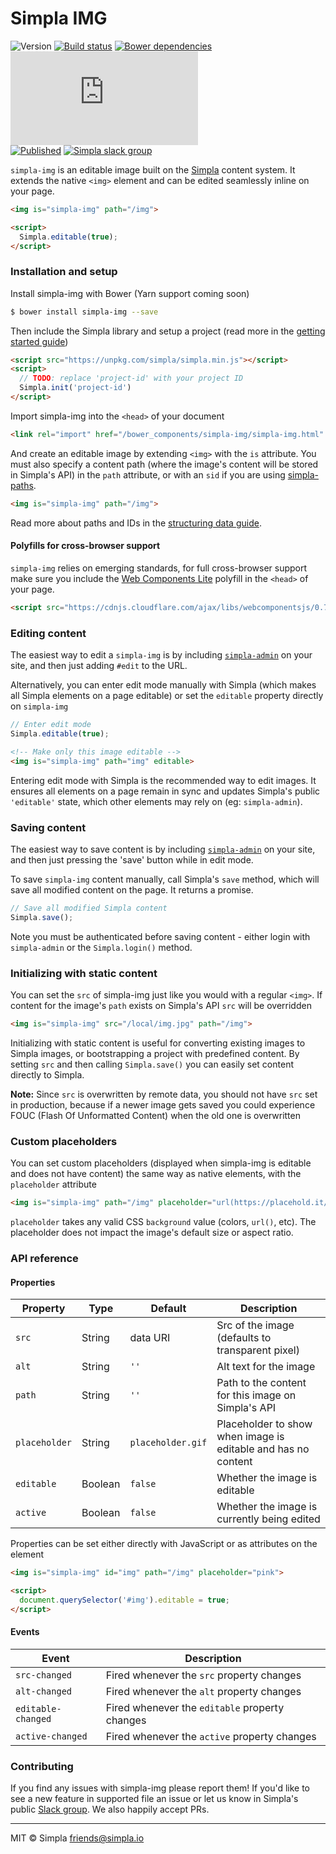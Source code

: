 # Simpla IMG
![Version][bower-badge] [![Build status][travis-badge]][travis-url] [![Bower dependencies][bowerdeps-badge]][bowerdeps-url] ![Size][size-badge] <br> 
[![Published][webcomponents-badge]][webcomponents-url] [![Simpla slack group][slack-badge]][slack-url]

`simpla-img` is an editable image built on the [Simpla](https://www.simpla.io) content system. It extends the native `<img>` element and can be edited seamlessly inline on your page.

<!---
```
<custom-element-demo>
  <template>
    <script src="../webcomponentsjs/webcomponents-lite.js"></script>
    <link rel="import" href="simpla-img.html">

    <script src="https://unpkg.com/simpla@2.0.0-preview/simpla.js"></script>
    <script>
      Simpla.init('local');
    </script>

    <style>
      img {
        max-width: 100%;
        max-height: 400px;
        margin-right: 5px;
      }
    </style>
    <next-code-block></next-code-block>
  </template>
</custom-element-demo>
```
-->
```html
<img is="simpla-img" path="/img">

<script>
  Simpla.editable(true);
</script>
```

### Installation and setup

Install simpla-img with Bower (Yarn support coming soon)

```sh
$ bower install simpla-img --save
```

Then include the Simpla library and setup a project (read more in the [getting started guide](https://www.simpla.io/docs/getting-started))

```html
<script src="https://unpkg.com/simpla/simpla.min.js"></script>
<script>
  // TODO: replace 'project-id' with your project ID
  Simpla.init('project-id')
</script>
```

Import simpla-img into the `<head>` of your document

```html
<link rel="import" href="/bower_components/simpla-img/simpla-img.html" async>
```

And create an editable image by extending `<img>` with the `is` attribute. You must also specify a content path (where the image's content will be stored in Simpla's API) in the `path` attribute, or with an `sid` if you are using [simpla-paths](https://github.com/SimplaElements/simpla-paths).

```html
<img is="simpla-img" path="/img">
```

Read more about paths and IDs in the [structuring data guide](https://www.simpla.io/docs/structuring-data).

#### Polyfills for cross-browser support

`simpla-img` relies on emerging standards, for full cross-browser support make sure you include the [Web Components Lite](https://github.com/webcomponents/webcomponentsjs) polyfill in the `<head>` of your page.

```html
<script src="https://cdnjs.cloudflare.com/ajax/libs/webcomponentsjs/0.7.24/webcomponents-lite.min.js"></script>
```

### Editing content

The easiest way to edit a `simpla-img` is by including [`simpla-admin`](http://webcomponents.org/element/SimplaElements/simpla-admin) on your site, and then just adding `#edit` to the URL.

Alternatively, you can enter edit mode manually with Simpla (which makes all Simpla elements on a page editable) or set the `editable` property directly on `simpla-img`

```js
// Enter edit mode
Simpla.editable(true);
```

```html
<!-- Make only this image editable -->
<img is="simpla-img" path="img" editable>
```

Entering edit mode with Simpla is the recommended way to edit images. It ensures all elements on a page remain in sync and updates Simpla's public `'editable'` state, which other elements may rely on (eg: `simpla-admin`).

### Saving content

The easiest way to save content is by including [`simpla-admin`](http://webcomponents.org/element/SimplaElements/simpla-admin) on your site, and then just pressing the 'save' button while in edit mode.

To save `simpla-img` content manually, call Simpla's `save` method, which will save all modified content on the page. It returns a promise.

```js
// Save all modified Simpla content
Simpla.save();
```

Note you must be authenticated before saving content - either login with `simpla-admin` or the `Simpla.login()` method.

### Initializing with static content

You can set the `src` of simpla-img just like you would with a regular `<img>`. If content for the image's `path` exists on Simpla's API `src` will be overridden

```html
<img is="simpla-img" src="/local/img.jpg" path="/img">
```

Initializing with static content is useful for converting existing images to Simpla images, or bootstrapping a project with predefined content. By setting `src` and then calling `Simpla.save()` you can easily set content directly to Simpla.

**Note:** Since `src` is overwritten by remote data, you should not have `src` set in production, because if a newer image gets saved you could experience FOUC (Flash Of Unformatted Content) when the old one is overwritten

### Custom placeholders

You can set custom placeholders (displayed when simpla-img is editable and does not have content) the same way as native elements, with the `placeholder` attribute

```html
<img is="simpla-img" path="/img" placeholder="url(https://placehold.it/200x200)">
```

`placeholder` takes any valid CSS `background` value (colors, `url()`, etc). The placeholder does not impact the image's default size or aspect ratio.


### API reference

#### Properties

Property      | Type    | Default           | Description                                                   
------------- | ------- | ----------------- | -----------                                                   
`src`         | String  | data URI          | Src of the image (defaults to transparent pixel)                                             
`alt`         | String  | `''`              | Alt text for the image                                        
`path`        | String  | `''`              | Path to the content for this image on Simpla's API            
`placeholder` | String  | `placeholder.gif` | Placeholder to show when image is editable and has no content 
`editable`    | Boolean | `false`           | Whether the image is editable                                 
`active`      | Boolean | `false`           | Whether the image is currently being edited                   

Properties can be set either directly with JavaScript or as attributes on the element

```html
<img is="simpla-img" id="img" path="/img" placeholder="pink">

<script>
  document.querySelector('#img').editable = true;
</script>
```

#### Events

Event              | Description                                    
------------------ | -----------                                    
`src-changed`      | Fired whenever the `src` property changes      
`alt-changed`      | Fired whenever the `alt` property changes      
`editable-changed` | Fired whenever the `editable` property changes 
`active-changed`   | Fired whenever the `active` property changes   

### Contributing

If you find any issues with simpla-img please report them! If you'd like to see a new feature in supported file an issue or let us know in Simpla's public [Slack group](https://slack.simpla.io). We also happily accept PRs. 

---

MIT © Simpla <friends@simpla.io>

[bower-badge]: https://img.shields.io/bower/v/simpla-img.svg
[bowerlicense-badge]: https://img.shields.io/bower/l/simpla-img.svg
[travis-badge]: https://img.shields.io/travis/SimplaElements/simpla-img.svg
[travis-url]: https://travis-ci.org/SimplaElements/simpla-img
[bowerdeps-badge]: https://img.shields.io/gemnasium/SimplaElements/simpla-img.svg
[bowerdeps-url]: https://gemnasium.com/bower/simpla-img
[size-badge]: https://badges.herokuapp.com/size/github/SimplaElements/simpla-img/master/simpla-img.html?gzip=true&color=blue
[webcomponents-badge]: https://img.shields.io/badge/webcomponents.org-published-blue.svg
[webcomponents-url]: https://www.webcomponents.org/element/SimplaElements/simpla-img
[slack-badge]: http://slack.simpla.io/badge.svg
[slack-url]: https://slack.simpla.io

